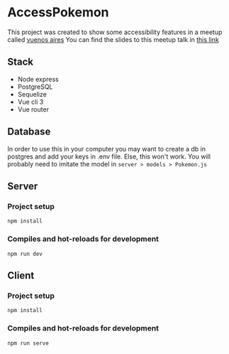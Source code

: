 # AccessPokemon
This project was created to show some accessibility features in a meetup called [vuenos aires](http://vuenosair.es/)
You can find the slides to this meetup talk in [this link](https://docs.google.com/presentation/d/1phv3JSlpdMuLKB5ne9H9lOcliJC41sRPlZr-vYHEuN4/edit?usp=sharing)

## Stack
- Node express
- PostgreSQL
- Sequelize
- Vue cli 3
- Vue router

## Database
In order to use this in your computer you may want to create a db in postgres and add your keys in .env file. Else, this won't work. You will probably need to imitate the model in `server > models > Pokemon.js`

## Server

### Project setup
```
npm install
```

### Compiles and hot-reloads for development
```
npm run dev
```

## Client 

### Project setup
```
npm install
```

### Compiles and hot-reloads for development
```
npm run serve
```

